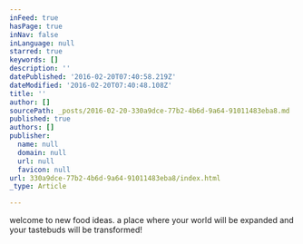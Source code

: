 ```yaml
---
inFeed: true
hasPage: true
inNav: false
inLanguage: null
starred: true
keywords: []
description: ''
datePublished: '2016-02-20T07:40:58.219Z'
dateModified: '2016-02-20T07:40:48.108Z'
title: ''
author: []
sourcePath: _posts/2016-02-20-330a9dce-77b2-4b6d-9a64-91011483eba8.md
published: true
authors: []
publisher:
  name: null
  domain: null
  url: null
  favicon: null
url: 330a9dce-77b2-4b6d-9a64-91011483eba8/index.html
_type: Article

---
```

welcome to new food ideas. a place where your world will be expanded and your tastebuds will be transformed!